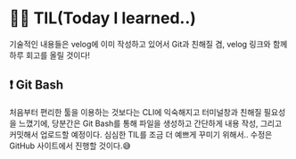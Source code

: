 # 👩‍💻 TIL(Today I learned..)
기술적인 내용들은 velog에 이미 작성하고 있어서 Git과 친해질 겸, velog 링크와 함께 하루 회고를 올릴 것이다!

## ❗ Git Bash
처음부터 편리한 툴을 이용하는 것보다는 CLI에 익숙해지고 터미널창과 친해질 필요성을 느꼈기에, 당분간은 Git Bash를 통해 파일을 생성하고 간단하게 내용 작성, 그리고 커밋해서 업로드할 예정이다.
심심한 TIL를 조금 더 예쁘게 꾸미기 위해서.. 수정은 GitHub 사이트에서 진행할 것이다.😅
